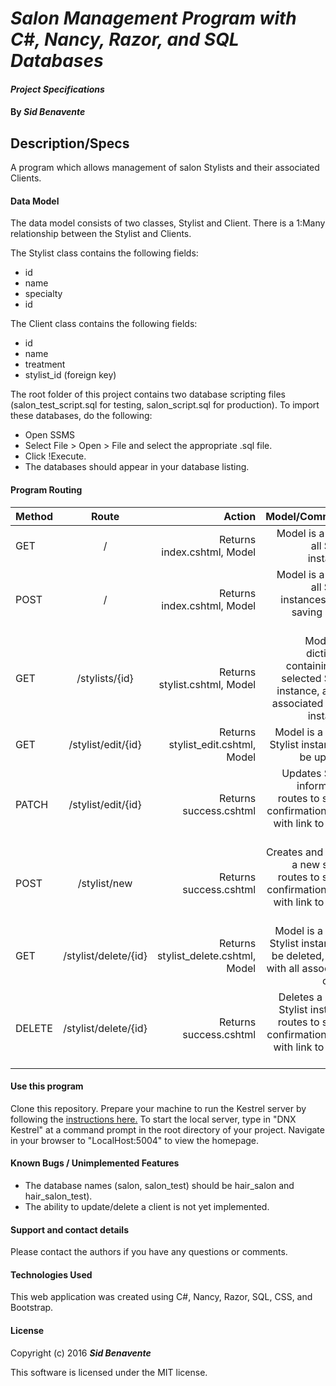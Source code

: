 # _Salon Management Program with C#, Nancy, Razor, and SQL Databases_

#### _Project Specifications_

#### By _**Sid Benavente**_

## Description/Specs

A program which allows management of salon Stylists and their associated Clients.
#### Data Model
The data model consists of two classes, Stylist and Client. There is a 1:Many relationship between the Stylist and Clients.  

The Stylist class contains the following fields:
* id
* name
* specialty
* id

The Client class contains the following fields:
* id
* name
* treatment
* stylist_id (foreign key)

The root folder of this project contains two database scripting files (salon_test_script.sql for testing, salon_script.sql for production). To import these databases, do the following:
* Open SSMS
* Select File > Open > File and select the appropriate .sql file.
* Click !Execute.
* The databases should appear in your database listing.

#### Program Routing

| Method       | Route           | Action  | Model/Comments |
| ------------- |:-------------:| -----:| -----:|
| GET| /| Returns index.cshtml, Model| Model is a list of all Stylist instances |
| POST| /| Returns index.cshtml, Model| Model is a list of all Stylist instances, after saving a new stylist |
| GET|/stylists/{id}| Returns stylist.cshtml, Model | Model is a dictionary containing the selected Stylist instance, and all associated Client instances |
| GET| /stylist/edit/{id}| Returns stylist_edit.cshtml, Model| Model is a found Stylist instance to be updated |
| PATCH| /stylist/edit/{id}| Returns success.cshtml| Updates Stylist information, routes to simple confirmation page with link to home page |
| POST| /stylist/new| Returns success.cshtml | Creates and saves a new stylist, routes to simple confirmation page with link to home page |
| GET| /stylist/delete/{id}| Returns stylist_delete.cshtml, Model| Model is a found Stylist instance to be deleted, along with all associated clients |
| DELETE| /stylist/delete/{id}| Returns success.cshtml| Deletes a single Stylist instance, routes to simple confirmation page with link to home page |


#### Use this program
Clone this repository. Prepare your machine to run the Kestrel server by following the [instructions here.](https://www.learnhowtoprogram.com/c/getting-started-with-c/installing-c)
To start the local server, type in "DNX Kestrel" at a command prompt in the root directory of your project. Navigate in your browser to "LocalHost:5004" to view the homepage.

#### Known Bugs / Unimplemented Features
* The database names (salon, salon_test) should be hair_salon and hair_salon_test).
* The ability to update/delete a client is not yet implemented.

#### Support and contact details
Please contact the authors if you have any questions or comments.

#### Technologies Used
This web application was created using C#, Nancy, Razor, SQL, CSS, and Bootstrap.

#### License
Copyright (c) 2016 _**Sid Benavente**_

This software is licensed under the MIT license.
